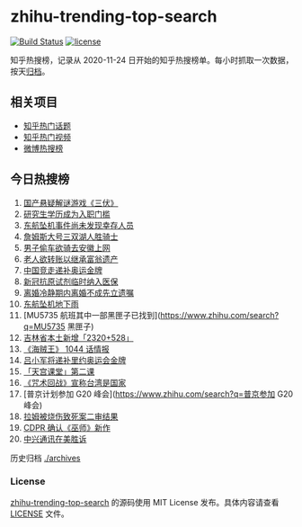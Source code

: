 # zhihu-trending-top-search

[![Build Status](https://github.com/justjavac/zhihu-trending-top-search/workflows/ci/badge.svg?branch=main)](https://github.com/justjavac/zhihu-trending-top-search/actions)
[![license](https://img.shields.io/github/license/justjavac/zhihu-trending-top-search)](https://github.com/justjavac/zhihu-trending-top-search/blob/main/LICENSE)

知乎热搜榜，记录从 2020-11-24 日开始的知乎热搜榜单。每小时抓取一次数据，按天[归档](./archives)。

## 相关项目

- [知乎热门话题](https://github.com/justjavac/zhihu-trending-hot-questions)
- [知乎热门视频](https://github.com/justjavac/zhihu-trending-hot-video)
- [微博热搜榜](https://github.com/justjavac/weibo-trending-hot-search)

## 今日热搜榜

<!-- BEGIN -->
<!-- 最后更新时间 Thu Mar 24 2022 06:10:21 GMT+0800 (China Standard Time) -->

1. [国产悬疑解谜游戏《三伏》](https://www.zhihu.com/search?q=三伏)
1. [研究生学历成为入职门槛](https://www.zhihu.com/search?q=研究生学历)
1. [东航坠机事件尚未发现幸存人员](https://www.zhihu.com/search?q=暂未发现幸存人员)
1. [詹姆斯大号三双湖人胜骑士](https://www.zhihu.com/search?q=湖人)
1. [男子偷车欲骑去安徽上网](https://www.zhihu.com/search?q=男子偷车上网)
1. [老人欲转账以继承富翁遗产](https://www.zhihu.com/search?q=老人被骗)
1. [中国竞走递补奥运金牌](https://www.zhihu.com/search?q=竞走金牌)
1. [新冠抗原试剂临时纳入医保](https://www.zhihu.com/search?q=新冠抗原试剂)
1. [离婚冷静期内离婚不成先立遗嘱](https://www.zhihu.com/search?q=离婚冷静期遗嘱)
1. [东航坠机地下雨](https://www.zhihu.com/search?q=东航坠机地下雨)
1. [MU5735 航班其中一部黑匣子已找到](https://www.zhihu.com/search?q=MU5735 黑匣子)
1. [吉林省本土新增「2320+528」](https://www.zhihu.com/search?q=吉林疫情)
1. [《海贼王》 1044 话情报](https://www.zhihu.com/search?q=海贼王1044)
1. [吕小军将递补里约奥运会金牌](https://www.zhihu.com/search?q=吕小军递补金牌)
1. [「天宫课堂」第二课](https://www.zhihu.com/search?q=天宫课堂)
1. [《咒术回战》宣称台湾是国家](https://www.zhihu.com/search?q=咒术回战)
1. [普京计划参加 G20 峰会](https://www.zhihu.com/search?q=普京参加 G20 峰会)
1. [拉姆被烧伤致死案二审结果](https://www.zhihu.com/search?q=拉姆被烧伤致死案)
1. [CDPR 确认《巫师》新作](https://www.zhihu.com/search?q=巫师3)
1. [中兴通讯在美胜诉](https://www.zhihu.com/search?q=中兴通讯)

<!-- END -->

历史归档 [./archives](./archives)

### License

[zhihu-trending-top-search](https://github.com/justjavac/zhihu-trending-top-search)
的源码使用 MIT License 发布。具体内容请查看 [LICENSE](./LICENSE) 文件。
